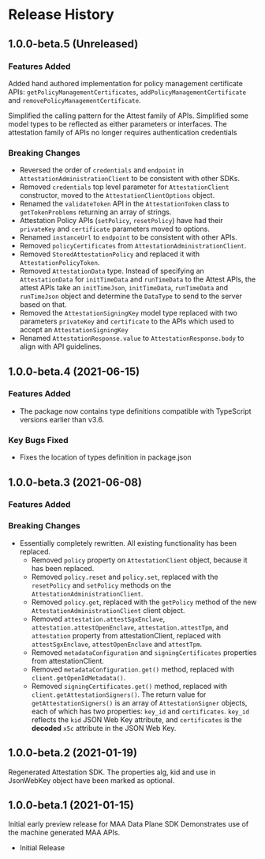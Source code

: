 # Release History

## 1.0.0-beta.5 (Unreleased)

### Features Added

Added hand authored implementation for policy management certificate APIs: `getPolicyManagementCertificates`, `addPolicyManagementCertificate` and `removePolicyManagementCertificate`.

Simplified the calling pattern for the Attest family of APIs.
Simplified some model types to be reflected as either parameters or interfaces.
The attestation family of APIs no longer requires authentication credentials

### Breaking Changes

* Reversed the order of `credentials` and `endpoint` in `AttestationAdministrationClient` to be
  consistent with other SDKs.
* Removed `credentials` top level parameter for `AttestationClient` constructor, moved
  to the `AttestationClientOptions` object.
* Renamed the `validateToken` API in the `AttestationToken` class to `getTokenProblems` returning
  an array of strings.
* Attestation Policy APIs (`setPolicy`, `resetPolicy`) have had their `privateKey` and `certificate` parameters moved to options.
* Renamed `instanceUrl` to `endpoint` to be consistent with other APIs.
* Removed `policyCertificates` from `AttestationAdministrationClient`.
* Removed `StoredAttestationPolicy` and replaced it with `AttestationPolicyToken`.
* Removed `AttestationData` type. Instead of specifying an `AttestationData` for `initTimeData` and `runTimeData` to the Attest APIs, the attest APIs take an `initTimeJson`, `initTimeData`, `runTimeData` and `runTimeJson` object and determine
the `DataType` to send to the server based on that.
* Removed the `AttestationSigningKey` model type replaced with two parameters
  `privateKey` and `certificate` to the APIs which used to accept an `AttestationSigningKey`
* Renamed `AttestationResponse.value` to `AttestationResponse.body` to align with
 API guidelines.

## 1.0.0-beta.4 (2021-06-15)

### Features Added

* The package now contains type definitions compatible with TypeScript versions earlier than v3.6.

### Key Bugs Fixed

* Fixes the location of types definition in package.json

## 1.0.0-beta.3 (2021-06-08)

### Features Added

### Breaking Changes

* Essentially completely rewritten. All existing functionality has been replaced.
  * Removed `policy` property on `AttestationClient` object, because it has been replaced.
  * Removed `policy.reset` and `policy.set`, replaced with the `resetPolicy` and `setPolicy` methods on the `AttestationAdministrationClient`.
  * Removed `policy.get`, replaced with the `getPolicy` method of the new  `AttestationAdministrationClient` client object.
  * Removed `attestation.attestSgxEnclave`, `attestation.attestOpenEnclave`, `attestation.attestTpm`, and `attestation` property from attestationClient, replaced with `attestSgxEnclave`, `attestOpenEnclave` and `attestTpm`.
  * Removed `metadataConfiguration` and `signingCertificates` properties from attestationClient.
  * Removed `metadataConfiguration.get()` method, replaced with `client.getOpenIdMetadata()`.
  * Removed `signingCertificates.get()` method, replaced with `client.getAttestationSigners()`. The return value for `getAttestationSigners()` is an array of `AttestationSigner` objects,
  each of which has two properties: `key_id` and `certificates`. `key_id`
  reflects the `kid` JSON Web Key attribute, and `certificates` is the **decoded** `x5c` attribute
  in the JSON Web Key.

## 1.0.0-beta.2 (2021-01-19)

Regenerated Attestation SDK. The properties alg, kid and use in JsonWebKey object have been marked as optional.

## 1.0.0-beta.1 (2021-01-15)

Initial early preview release for MAA Data Plane SDK Demonstrates use of the machine generated MAA APIs.

* Initial Release

